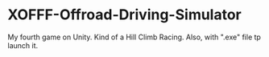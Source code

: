 # XOFFF-Offroad-Driving-Simulator
My fourth game on Unity. Kind of a Hill Climb Racing. Also, with ".exe" file tp launch it.
